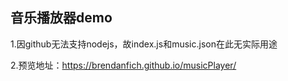 ## 音乐播放器demo

1.因github无法支持nodejs，故index.js和music.json在此无实际用途

2.预览地址：https://brendanfich.github.io/musicPlayer/
